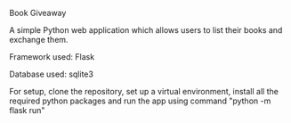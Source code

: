 Book Giveaway

A simple Python web application which allows users to list their books and exchange them.

Framework used: Flask

Database used: sqlite3

For setup, clone the repository, set up a virtual environment, install all the required python packages and run the app using command "python -m flask run"
